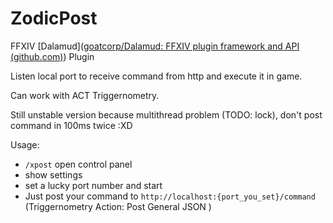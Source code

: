 # ZodicPost

FFXIV [Dalamud]([goatcorp/Dalamud: FFXIV plugin framework and API (github.com)](https://github.com/goatcorp/Dalamud)) Plugin 

Listen local port to receive command from http and execute it  in game.

Can work with ACT Triggernometry.

Still unstable version because multithread problem (TODO: lock), don't post command in 100ms twice :XD 

Usage: 

- `/xpost` open control panel
- show settings
- set a lucky port number  and start
- Just post your command to `http://localhost:{port_you_set}/command` (Triggernometry Action: Post General JSON )

